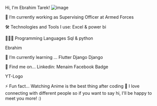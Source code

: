 
Hi, I'm Ebrahim Tarek!
![image](https://user-images.githubusercontent.com/93515671/164678847-c28f1eda-2249-48c7-b3e9-dba40257860e.png)


🔭 I’m currently working as Supervising Officer at Armed Forces

🛠️ Technologies and Tools I use:
Excel & power bi

👨🏻‍💻 Programming Languages
Sql & python


Ebrahim

🌱 I’m currently learning ...
Flutter Django Django

📱 Find me on...
Linkedin: Menaim Facebook Badge

YT-Logo  

⚡ Fun fact...
Watching Anime is the best thing after coding 🤣
 I love connecting with different people so if you want to say hi, I'll be happy to meet you more! :)
